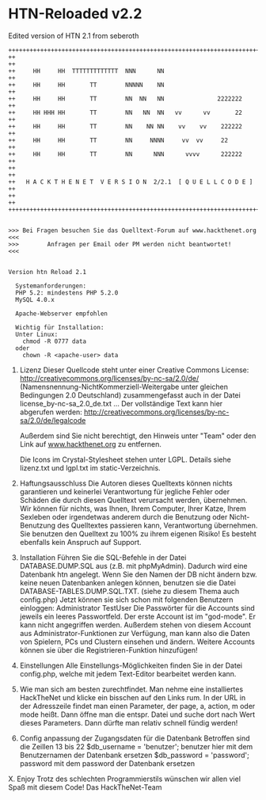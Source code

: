 # HTN-Reloaded v2.2
Edited version of HTN 2.1 from seberoth



    +++++++++++++++++++++++++++++++++++++++++++++++++++++++++++++++++++++++++
    ++                                                                     ++
    ++     HH     HH  TTTTTTTTTTTTT  NNN      NN                           ++
    ++     HH     HH       TT        NNNNN    NN                           ++
    ++     HH     HH       TT        NN  NN   NN               2222222     ++
    ++     HH HHH HH       TT        NN   NN  NN   vv      vv       22     ++
    ++     HH     HH       TT        NN    NN NN    vv    vv    222222     ++
    ++     HH     HH       TT        NN     NNNN     vv  vv     22         ++
    ++     HH     HH       TT        NN      NNN      vvvv      222222     ++
    ++                                                                     ++
    ++   H A C K T H E N E T  V E R S I O N  2/2.1  [ Q U E L L C O D E ]  ++
    ++                                                                     ++
    +++++++++++++++++++++++++++++++++++++++++++++++++++++++++++++++++++++++++


    >>> Bei Fragen besuchen Sie das Quelltext-Forum auf www.hackthenet.org <<<
    >>>        Anfragen per Email oder PM werden nicht beantwortet!        <<<

    
    Version htn Reload 2.1

      Systemanforderungen:
      PHP 5.2: mindestens PHP 5.2.0
      MySQL 4.0.x
    
      Apache-Webserver empfohlen
      
      Wichtig für Installation:
      Unter Linux:
        chmod -R 0777 data
      oder
        chown -R <apache-user> data           
    
1. Lizenz
   Dieser Quellcode steht unter einer Creative Commons License:
   http://creativecommons.org/licenses/by-nc-sa/2.0/de/
   (Namensnennung-NichtKommerziell-Weitergabe unter gleichen Bedingungen 2.0 Deutschland)
   zusammengefasst auch in der Datei license_by-nc-sa_2.0_de.txt ...
   Der vollständige Text kann hier abgerufen werden: http://creativecommons.org/licenses/by-nc-sa/2.0/de/legalcode
   
   Außerdem sind Sie nicht berechtigt, den Hinweis unter "Team" oder den Link auf www.hackthenet.org zu entfernen.
   
   Die Icons im Crystal-Stylesheet stehen unter LGPL. Details siehe lizenz.txt und
   lgpl.txt im static-Verzeichnis.

2. Haftungsausschluss
   Die Autoren dieses Quelltexts können nichts garantieren und keinerlei Verantwortung
   für jegliche Fehler oder Schäden die durch diesen Quelltext verursacht werden, übernehmen.
   Wir können für nichts, was Ihnen, Ihrem Computer, Ihrer Katze, Ihrem Sexleben oder irgendetwas
   anderem durch die Benutzung oder Nicht-Benutzung des Quelltextes passieren kann, Verantwortung
   übernehmen. Sie benutzen den Quelltext zu 100% zu ihrem eigenen Risiko!
   Es besteht ebenfalls kein Anspruch auf Support.
   
3. Installation
   Führen Sie die SQL-Befehle in der Datei DATABASE.DUMP.SQL aus (z.B. mit phpMyAdmin).
   Dadurch wird eine Datenbank htn angelegt.
   Wenn Sie den Namen der DB nicht ändern bzw. keine neuen Datenbanken anlegen können,
   benutzen sie die Datei DATABASE-TABLES.DUMP.SQL.TXT.
   (siehe zu diesem Thema auch config.php)
   Jetzt können sie sich schon mit folgenden Benutzern einloggen:
    Administrator
    TestUser
   Die Passwörter für die Accounts sind jeweils ein leeres Passwortfeld. Der erste
   Account ist im "god-mode". Er kann nicht angegriffen werden. Außerdem stehen
   von diesem Account aus Administrator-Funktionen zur Verfügung, man kann also die Daten
   von Spielern, PCs und Clustern einsehen und ändern.
   Weitere Accounts können sie über die Registrieren-Funktion hinzufügen!

4. Einstellungen
   Alle Einstellungs-Möglichkeiten finden Sie in der Datei config.php, welche mit jedem Text-Editor bearbeitet
   werden kann.

5. Wie man sich am besten zurechtfindet.
   Man nehme eine installiertes HackTheNet und klicke ein bisschen auf den Links rum.
   In der URL in der Adresszeile findet man einen Parameter, der page, a, action, m oder
   mode heißt.
   Dann öffne man die entspr. Datei und suche dort nach Wert dieses Parameters. Dann dürfte
   man relativ schnell fündig werden!

6. Config anpassung der Zugangsdaten für die Datenbank
   Betroffen sind die Zeillen 13 bis 22
   $db_username = 'benutzer';  benutzer hier mit dem Benutzernamen der Datenbank ersetzen
   $db_password = 'password';  password mit dem password der Datenbank ersetzen
   
X. Enjoy
   Trotz des schlechten Programmierstils wünschen wir allen viel Spaß mit diesem Code!
   Das HackTheNet-Team
